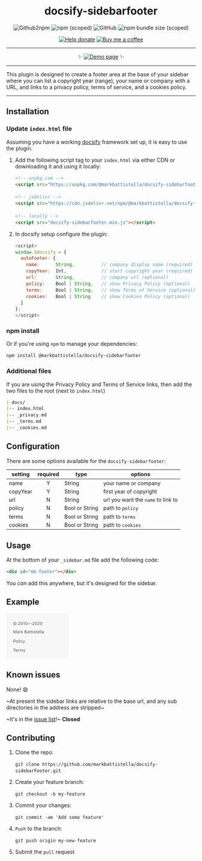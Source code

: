 <div align="center">

# docsify-sidebarfooter

![Github2npm](https://github.com/markbattistella/docsify-sidebarfooter/workflows/gh2npm/badge.svg?event=registry_package) ![npm (scoped)](https://img.shields.io/npm/v/@markbattistella/docsify-sidebarfooter) ![GitHub](https://img.shields.io/github/license/markbattistella/docsify-sidebarfooter) ![npm bundle size (scoped)](https://img.shields.io/bundlephobia/minzip/@markbattistella/docsify-sidebarfooter)

[![Help donate](https://img.shields.io/badge/%20-@markbattistella-blue?logo=paypal)](https://www.paypal.me/markbattistella/6AUD) [![Buy me a coffee](https://img.shields.io/badge/%20-buymeacoffee-black?logo=buy-me-a-coffee)](https://www.buymeacoffee.com/markbattistella)

---

:sparkles: [![Demo page](https://img.shields.io/badge/demo-@markbattistella/docsify--sidebarfooter-blue?style=for-the-badge)](https://markbattistella.github.io/docsify-sidebarFooter/) :sparkles:

</div>

---

This plugin is designed to create a footer area at the base of your sidebar where you can list a copyright year (range), your name or company with a URL, and links to a privacy policy, terms of service, and a cookies policy.

---

## Installation

### Update `index.html` file

Assuming you have a working [docsify](https://docsify.js.org/) framework set up, it is easy to use the plugin.

1. Add the following script tag to your `index.html` via either CDN or downloading it and using it locally:

    ```html
    <!-- unpkg.com -->
    <script src="https://unpkg.com/@markbattistella/docsify-sidebarfooter@latest"></script>

    <!-- jsDelivr -->
    <script src="https://cdn.jsdelivr.net/npm/@markbattistella/docsify-sidebarfooter@latest"></script>

    <!-- locally -->
    <script src="docsify-sidebarfooter.min.js"></script>
    ```

1. In docsify setup configure the plugin:

    ```js
    <script>
    window.$docsify = {
      autoFooter: {
        name:      String,          // company display name (required)
        copyYear:  Int,             // start copyright year (required)
        url:       String,          // company url (optional)
        policy:    Bool | String,   // show Privacy Policy (optional)
        terms:     Bool | String,   // show Terms of Service (optional)
        cookies:   Bool | String    // show Cookies Policy (optional)
      }
    };
    </script>
    ```

### npm install

Or if you're using `npm` to manage your dependencies:

```sh
npm install @markbattistella/docsify-sidebarfooter
```

### Additional files

If you are using the Privacy Policy and Terms of Service links, then add the two files to the root (next to `index.html`)

```md
| docs/
|-- index.html
|-- _privacy.md
|-- _terms.md
|-- _cookies.md
```

## Configuration

There are some options available for the `docsify-sidebarfooter`:

| setting  | required | type           | options                            |
|----------|:--------:|----------------|------------------------------------|
| name     | Y        | String         | your name or company               |
| copyYear | Y        | String         | first year of copyright            |
| url      | N        | String         | url you want the `name` to link to |
| policy   | N        | Bool or String | path to `policy`                   |
| terms    | N        | Bool or String | path to `terms`                    |
| cookies  | N        | Bool or String | path to `cookies`                  |

## Usage

At the bottom of your `_sidebar.md` file add the following code:

```html
<div id="mb-footer"></div>
```

You _can_ add this anywhere, but it's designed for the sidebar.

## Example

![Example output](demo/example.jpg)

## Known issues

None! :smile:

~At present the sidebar links are relative to the base url, and any sub directories in the address are stripped~

~It's in the [issue list](https://github.com/markbattistella/docsify-sidebarFooter/issues/1#issue-727165896)!~ **Closed**

## Contributing

1. Clone the repo:

    `git clone https://github.com/markbattistella/docsify-sidebarFooter.git`

2. Create your feature branch:

    `git checkout -b my-feature`

3. Commit your changes:

    `git commit -am 'Add some feature'`

4. `Push` to the branch:

    `git push origin my-new-feature`

5. Submit the `pull` request

